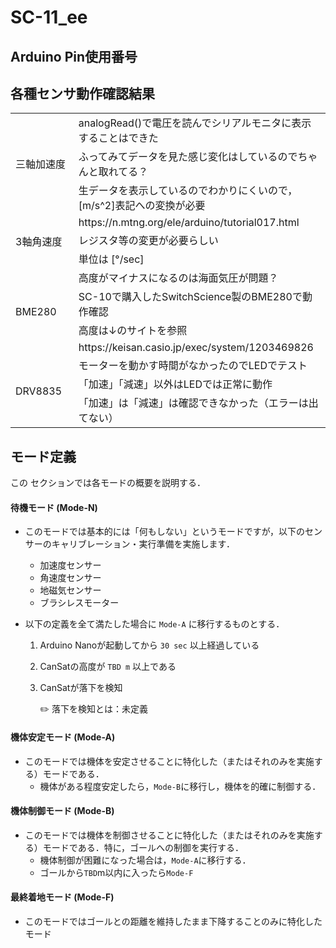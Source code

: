 # SC-11_ee

## Arduino Pin使用番号

## 各種センサ動作確認結果

<table>
    <tr>
        <td width="20%" rowspan="3">三軸加速度</td>
        <td>analogRead()で電圧を読んでシリアルモニタに表示することはできた</td>
    </tr>
    <tr>
        <td>ふってみてデータを見た感じ変化はしているのでちゃんと取れてる？</td>
    </tr>
    <tr>
        <td>生データを表示しているのでわかりにくいので，[m/s^2]表記への変換が必要</td>
    </tr>
    <tr>
        <td rowspan="3">3軸角速度</td>
        <td>https://n.mtng.org/ele/arduino/tutorial017.html</td>
    </tr>
    <tr>
        <td>レジスタ等の変更が必要らしい</td>
    </tr>
    <tr>
        <td>単位は [°/sec]</td>
    </tr>
    <tr>
        <td rowspan="4">BME280</td>
        <td>高度がマイナスになるのは海面気圧が問題？</td>
    </tr>
    <tr>
        <td>SC-10で購入したSwitchScience製のBME280で動作確認</td>
    </tr>
    <tr>
        <td>高度は↓のサイトを参照</td>
    </tr>
    <tr>
        <td>https://keisan.casio.jp/exec/system/1203469826</td>
    </tr>
        <tr>
        <td rowspan="3">DRV8835</td>
        <td>モーターを動かす時間がなかったのでLEDでテスト</td>
    </tr>
    <tr>
        <td>「加速」「減速」以外はLEDでは正常に動作</td>
    </tr>
    <tr>
        <td>「加速」は「減速」は確認できなかった（エラーは出てない）</td>
    </tr>
</table>

## モード定義

この セクションでは各モードの概要を説明する．

#### 待機モード (Mode-N)

- このモードでは基本的には「何もしない」というモードですが，以下のセンサーのキャリブレーション・実行準備を実施します．
  
  - 加速度センサー
  - 角速度センサー
  - 地磁気センサー
  - ブラシレスモーター

- 以下の定義を全て満たした場合に `Mode-A` に移行するものとする．
  
  1. Arduino Nanoが起動してから `30 sec` 以上経過している
  
  2. CanSatの高度が `TBD m` 以上である
  
  3. CanSatが落下を検知
     
     :pencil2: 落下を検知とは：未定義

#### 機体安定モード (Mode-A)

- このモードでは機体を安定させることに特化した（またはそれのみを実施する）モードである．
  - 機体がある程度安定したら，`Mode-B`に移行し，機体を的確に制御する．

#### 機体制御モード (Mode-B)

- このモードでは機体を制御させることに特化した（またはそれのみを実施する）モードである．特に，ゴールへの制御を実行する．
  - 機体制御が困難になった場合は，`Mode-A`に移行する．
  - ゴールから`TBD`m以内に入ったら`Mode-F`

#### 最終着地モード (Mode-F)

- このモードではゴールとの距離を維持したまま下降することのみに特化したモード